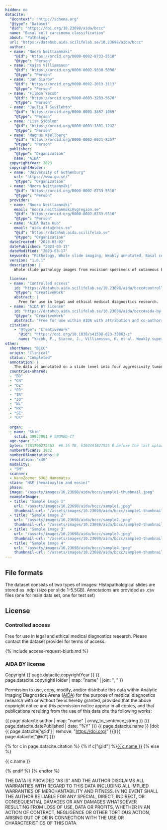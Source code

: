 ```yaml
---
hidden: no
datacite:
  "@context": "http://schema.org"
  "@type": "Dataset"
  "@id": "https://doi.org/10.23698/aida/bccc"
  name: "Basal cell carcinoma classification"
  about: "Pathology"
  url: "https://datahub.aida.scilifelab.se/10.23698/aida/bccc"
  author:
  - name: "Noora Neittaanmäki"
    "@id": "https://orcid.org/0000-0002-8733-5510"
    "@type": "Person"
  - name: "Kajsa Villiamsson"
    "@id": "https://orcid.org/0000-0002-9338-5098"
    "@type": "Person"
  - name: "Jan Siarov"
    "@id": "https://orcid.org/0000-0002-2013-3113"
    "@type": "Person"
  - name: "Filmon Yacob"
    "@id": "https://orcid.org/0000-0003-3283-5670"
    "@type": "Person"
  - name: "Juulia T Suvilehto"
    "@id": "https://orcid.org/0000-0003-3882-1069"
    "@type": "Person"
  - name: "Lisa Sjöblom"
    "@id": "https://orcid.org/0000-0003-3381-1232"
    "@type": "Person"
  - name: "Magnus Kjellberg"
    "@id": "https://orcid.org/0000-0002-6921-8257"
    "@type": "Person"
  publisher:
    "@type": "Organization"
    name: "AIDA"
  copyrightYear: 2023
  copyrightHolder:
  - name: "University of Gothenburg"
    url: "https://www.gu.se/"
    "@type": "Organization"
  - name: "Noora Neittaanmäki"
    "@id": "https://orcid.org/0000-0002-8733-5510"
    "@type": "Person"
  provider:
  - name: "Noora Neittaanmäki"
    email: "noora.neittaanmaki@vgregion.se"
    "@id": "https://orcid.org/0000-0002-8733-5510"
    "@type": "Person"
  - name: "AIDA Data Hub"
    email: "aida-data@nbis.se"
    "@id": "https://datahub.aida.scilifelab.se"
    "@type": "Organization"
  dateCreated: "2023-03-02"
  datePublished: "2023-03-17"
  dateModified: "2023-03-17"
  keywords: "Pathology, Whole slide imaging, Weakly annotated, Basal cell carcinoma, Skin cancer"
  version: "1.0.1"
  description: |
    Whole slide pathology images from excision specimens of cutaneous basal cell carcinomas (BCC) collected at the Department of Pathology at Sahlgrenska University Hospital, Sweden. The dataset contains 1832 WSIs from 479 excised BCCs and 261 punch biopsies representing BCCs annotated on a slide level. Furthermore the dataset contains 253 tumor-free skin biopsies.

  license:
  - name: "Controlled access"
    id: "https://datahub.aida.scilifelab.se/10.23698/aida/bccc#controlled-access"
    "@type": "CreativeWork"
    abstract: |
      Free for use in legal and ethical medical diagnostics research.
  - name: "AIDA BY license"
    id: "https://datahub.aida.scilifelab.se/10.23698/aida/bccc#aida-by-license"
    "@type": "CreativeWork"
    abstract: "Free for use within AIDA with attribution and co-authorship."
  citation:
    - "@type": "CreativeWork"
      "@id": "https://doi.org/10.1038/s41598-023-33863-z"
      name: "Yacob, F., Siarov, J., Villiamsson, K. et al. Weakly supervised detection and classification of basal cell carcinoma using graph-transformer on whole slide images. Sci Rep 13, 7555 (2023). https://doi.org/10.1038/s41598-023-33863-z"
other:
  shortName: "BCCC"
  origin: "Clinical"
  status: "Completed"
  annotation: |
    The data is annotated on a slide level into four aggressivity tumour subtypes: low aggressive Ia (nodular) and Ib (superficial) and more aggressive subtypes II (medium aggressive) and III (high aggressive). Of these, types Ia and Ib represent low risk and II and III high risk tumors according to WHO classilification of skin tumors (4th Edition 2018).
  countries-shared:
  - "BD"
  - "CN"
  - "DZ"
  - "FR"
  - "IR"
  - "JO"
  - "NL"
  - "PK"
  - "SE"
  - "US"
  
  organ:
  - name: "Skin"
    sctid: 39937001 # SNOMED-CT
  age-span: "-"
  bytes: 7781796272453  #6.16 TB, 6164491827525 B before the last upload 
  numberOfScans: 1832
  numberOfAnnotations: 0
  resolution: "x40"
  modality:
  - "SM"
  scanner:
  - NanoZoomer S360 Hamamatsu
  stain: "H&E (hematoxylin and eosin)"
  phase:
  image: "/assets/images/10.23698/aida/bccc/sample1-thumbnail.jpeg"
  exampleImage:
  - title: "Sample image 1"
    url: "/assets/images/10.23698/aida/bccc/sample1.jpeg"
    thumbnail-url: "/assets/images/10.23698/aida/bccc/sample1-thumbnail.jpeg"
  - title: "Sample image 2"
    url: "/assets/images/10.23698/aida/bccc/sample2.jpeg"
    thumbnail-url: "/assets/images/10.23698/aida/bccc/sample2-thumbnail.jpeg"
  - title: "Sample image 3"
    url: "/assets/images/10.23698/aida/bccc/sample3.jpeg"
    thumbnail-url: "/assets/images/10.23698/aida/bccc/sample3-thumbnail.jpeg"
  - title: "Sample image 4"
    url: "/assets/images/10.23698/aida/bccc/sample4.jpeg"
    thumbnail-url: "/assets/images/10.23698/aida/bccc/sample4-thumbnail.jpeg"
---
```

## File formats
The dataset consists of two types of images:
Histopathological slides are stored as .ndpi (size per slide 1-5.5GB). 
Annotations are provided as .csv files (one for main data set, one for test set)

## License
### Controlled access
Free for use in legal and ethical medical diagnostics research.
Please contact the dataset provider for terms of access.

{% include access-request-blurb.md %}

### AIDA BY license
Copyright
{{ page.datacite.copyrightYear }}
{{ page.datacite.copyrightHolder | map: "name" |  join: ", " }}

Permission to use, copy, modify, and/or distribute this data within Analytic
Imaging Diagnostics Arena ([AIDA](https://medtech4health.se/aida)) for the purpose
of medical diagnostics research with or without fee is hereby granted, provided that
the above copyright notice and this permission notice appear in all copies, and that
publications resulting from the use of this data cite the following works:

{{ page.datacite.author | map: "name" | array_to_sentence_string }}
({{ page.datacite.datePublished | date: "%Y" }})
{{ page.datacite.name }}
[doi:{{ page.datacite['@id'] | remove: "https://doi.org/" }}]({{ page.datacite["@id"] }})

{% for c in page.datacite.citation %}
  {% if c["@id"] %}[{{ c.name }}]({{c["@id"]}})
  {% else %}
  <p>{{ c.name }}</p>
  {% endif %}
{% endfor %}

THE DATA IS PROVIDED "AS IS" AND THE AUTHOR DISCLAIMS ALL WARRANTIES WITH REGARD
TO THIS DATA INCLUDING ALL IMPLIED WARRANTIES OF MERCHANTABILITY AND FITNESS. IN
NO EVENT SHALL THE AUTHOR BE LIABLE FOR ANY SPECIAL, DIRECT, INDIRECT, OR
CONSEQUENTIAL DAMAGES OR ANY DAMAGES WHATSOEVER RESULTING FROM LOSS OF USE, DATA
OR PROFITS, WHETHER IN AN ACTION OF CONTRACT, NEGLIGENCE OR OTHER TORTIOUS
ACTION, ARISING OUT OF OR IN CONNECTION WITH THE USE OR CHARACTERISTICS OF THIS
DATA.
